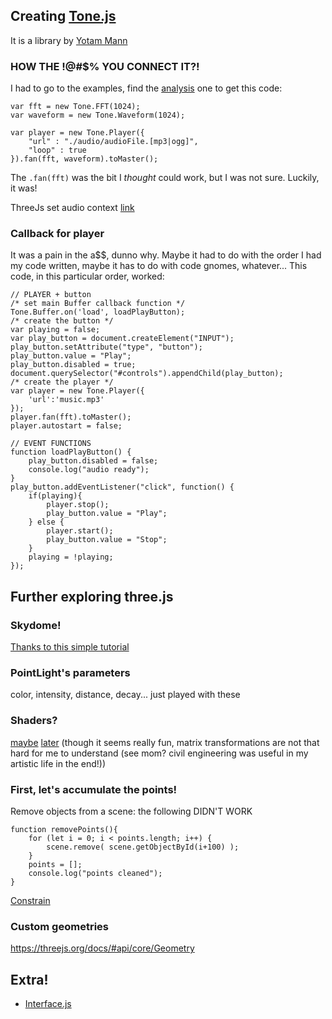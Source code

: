 
## Creating [Tone.js](https://tonejs.github.io/)
It is a library by [Yotam Mann](https://github.com/tambien)

### HOW THE !@#$% YOU CONNECT IT?!
I had to go to the examples, find the [analysis](https://github.com/Tonejs/Tone.js/blob/dev/examples/analysis.html) one to get this code:
```
var fft = new Tone.FFT(1024);
var waveform = new Tone.Waveform(1024);

var player = new Tone.Player({
	"url" : "./audio/audioFile.[mp3|ogg]",
	"loop" : true
}).fan(fft, waveform).toMaster();
```

The `.fan(fft)` was the bit I *thought* could work, but I was not sure. Luckily, it was!

ThreeJs set audio context [link](https://threejs.org/docs/#api/audio/AudioContext)


### Callback for player
It was a pain in the a$$, dunno why. Maybe it had to do with the order I had my code written, maybe it has to do with code gnomes, whatever... This code, in this particular order, worked:
```
// PLAYER + button
/* set main Buffer callback function */
Tone.Buffer.on('load', loadPlayButton);
/* create the button */
var playing = false;
var play_button = document.createElement("INPUT");
play_button.setAttribute("type", "button");
play_button.value = "Play";
play_button.disabled = true;
document.querySelector("#controls").appendChild(play_button);
/* create the player */
var player = new Tone.Player({
	'url':'music.mp3'
});
player.fan(fft).toMaster();
player.autostart = false;

// EVENT FUNCTIONS
function loadPlayButton() {
	play_button.disabled = false;
	console.log("audio ready");
}
play_button.addEventListener("click", function() {
	if(playing){
		player.stop();
		play_button.value = "Play";
	} else {
		player.start();
		play_button.value = "Stop";
	}
	playing = !playing;
});
```



## Further exploring three.js

### Skydome!
[Thanks to this simple tutorial](https://stackoverflow.com/questions/32233805/im-new-to-threejs-how-to-create-a-sky-dome)

### PointLight's parameters
color, intensity, distance, decay... just played with these

### Shaders?
[maybe](https://aerotwist.com/tutorials/an-introduction-to-shaders-part-1/) [later](http://www.opengl-tutorial.org/beginners-tutorials/tutorial-3-matrices/) (though it seems really fun, matrix transformations are not that hard for me to understand (see mom? civil engineering was useful in my artistic life in the end!))

### First, let's accumulate the points!


Remove objects from a scene: the following DIDN'T WORK
```
function removePoints(){
	for (let i = 0; i < points.length; i++) {
		scene.remove( scene.getObjectById(i+100) );
	}
	points = [];
	console.log("points cleaned");
}
```

[Constrain](https://stackoverflow.com/questions/5842747/how-can-i-use-javascript-to-limit-a-number-between-a-min-max-value)

### Custom geometries
https://threejs.org/docs/#api/core/Geometry


## Extra!
- [Interface.js](http://charlie-roberts.com/interface/)

